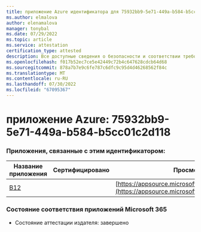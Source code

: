 ```yaml
---
title: приложение Azure идентификатора для 75932bb9-5e71-449a-b584-b5cc01c2d118
ms.author: elmalova
author: elenamalova
manager: tonybal
ms.date: 07/29/2022
ms.topic: article
ms.service: attestation
certification_type: attested
description: Все доступные сведения о безопасности и соответствии требованиям для 75932bb9-5e71-449a-b584-b5cc01c2d118.
ms.openlocfilehash: f017b52ec7ce5e42449c72b4c647628cdcb64d68
ms.sourcegitcommit: 878a7b7e9c6fe787c6dfc9c95d4d46268562f84c
ms.translationtype: MT
ms.contentlocale: ru-RU
ms.lasthandoff: 07/30/2022
ms.locfileid: "67095367"
---
```

# <a name="azure-app-id-75932bb9-5e71-449a-b584-b5cc01c2d118"></a>приложение Azure: 75932bb9-5e71-449a-b584-b5cc01c2d118


### <a name="apps-associated-with-this-id"></a>Приложения, связанные с этим идентификатором:
| **Название приложения** | **Сертифицировано** | **Просмотр в AppSource** |
|--------------|---------------|-----------------------|
| [B12](../forward/WA200004073.md) |  | [https://appsource.microsoft.com/product/office/WA200004073](https://appsource.microsoft.com/product/office/WA200004073) |

### <a name="microsoft-365-app-compliance-status"></a>Состояние соответствия приложений Microsoft 365
- Состояние аттестации издателя: завершено
